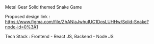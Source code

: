 Metal Gear Solid themed Snake Game

Proposed design link : https://www.figma.com/file/ZhANlaJwhuIUC1DqsLUHHw/Solid-Snake?node-id=0%3A1

Tech Stack : Frontend - React JS, Backend - Node JS

